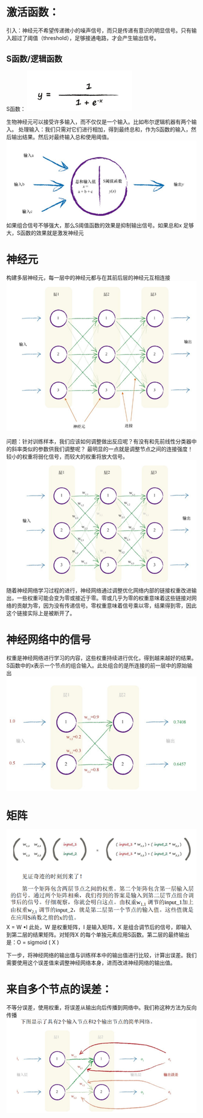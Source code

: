 # 激活函数：
引入：神经元不希望传递微小的噪声信号，而只是传递有意识的明显信号。只有输入超过了阈值（threshold），足够接通电路，才会产生输出信号。
## S函数/逻辑函数
S函数：
![alt text](image.png)

生物神经元可以接受许多输入，而不仅仅是一个输入。比如布尔逻辑机器有两个输入。
处理输入：我们只需对它们进行相加，得到最终总和，作为S函数的输入，然后输出结果。然后对最终输入总和使用阈值。
![alt text](image-1.png)
如果组合信号不够强大，那么S阈值函数的效果是抑制输出信号。如果总和x 足够大，S函数的效果就是激发神经元


# 神经元

构建多层神经元，每一层中的神经元都与在其前后层的神经元互相连接
![alt text](image-2.png)

问题：针对训练样本，我们应该如何调整做出反应呢？有没有和先前线性分类器中的斜率类似的参数供我们调整呢？
最明显的一点就是调整节点之间的连接强度！
较小的权重将弱化信号，而较大的权重将放大信号。
![alt text](image-3.png)
随着神经网络学习过程的进行，神经网络通过调整优化网络内部的链接权重改进输出，一些权重可能会变为零或接近于零。零或几乎为零的权重意味着这些链接对网络的贡献为零，因为没有传递信号。零权重意味着信号乘以零，结果得到零，因此这个链接实际上是被断开了。

# 神经网络中的信号

权重是神经网络进行学习的内容，这些权重持续进行优化，得到越来越好的结果。
S函数中的x表示一个节点的组合输入。此处组合的是所连接的前一层中的原始输出
![alt text](image-4.png)

# 矩阵
![alt text](image-5.png)
X = W •I  此处，W 是权重矩阵，I 是输入矩阵，X 是组合调节后的信号，即输入到第二层的结果矩阵。对矩阵X 的每个单独元素应用S函数。第二层的最终输出是：O = sigmoid ( X )

下一步，将神经网络的输出值与训练样本中的输出值进行比较，计算出误差。我们需要使用这个误差值来调整神经网络本身，进而改进神经网络的输出值。

# 来自多个节点的误差：
不等分误差，使用权重，将误差从输出向后传播到网络中。我们称这种方法为反向传播
![alt text](image-6.png)